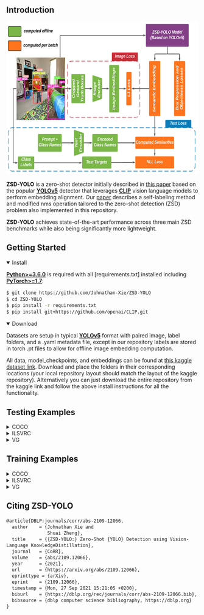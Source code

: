 ## Introduction
<img src="diagrams/training_diagram.png" width="600" height="400">

**ZSD-YOLO** is a zero-shot detector initially described in [this paper](https://arxiv.org/abs/2109.12066) based on the popular [**YOLOv5**](https://github.com/ultralytics/yolov5) detector that leverages [**CLIP**](https://github.com/openai/CLIP) vision language models to perform embedding alignment. Our [paper](https://arxiv.org/abs/2109.12066) describes a self-labeling method and modified nms operation tailored to the zero-shot detection (ZSD) problem also implemented in this repository.

**ZSD-YOLO** achieves state-of-the-art performance across three main ZSD benchmarks while also being significantly more lightweight.

## Getting Started
<details open>
<summary>Install</summary>

[**Python>=3.6.0**](https://www.python.org/) is required with all
[requirements.txt] installed including
[**PyTorch>=1.7**](https://pytorch.org/get-started/locally/):

```bash
$ git clone https://github.com/Johnathan-Xie/ZSD-YOLO
$ cd ZSD-YOLO
$ pip install -r requirements.txt
$ pip install git+https://github.com/openai/CLIP.git
```
</details>
<details open>
<summary>Download</summary>
    
Datasets are setup in typical [**YOLOv5**](https://github.com/ultralytics/yolov5) format with paired image, label folders, and a .yaml metadata file, except in our repository labels are stored in torch .pt files to allow for offline image embedding computation.

All data, model_checkpoints, and embeddings can be found at [this kaggle dataset link](https://www.kaggle.com/datasets/johnathanxie/zsd-yolo). Download and place the folders in their corresponding locations (your local repository layout should match the layout of the kaggle repository). Alternatively you can just download the entire repository from the kaggle link and follow the above install instructions for all the functionality.


## Testing Examples
<details>
<summary>COCO</summary>
<summary>Zero Shot Detection (ZSD) mAP</summary>

```bash
$ python3 test.py --weights weights/model_checkpoints/yolov5x_coco_65_15_zsd_self.pt --data data/coco/coco_zsd_2014_test_65_15.yaml --img 640 --save-json --zsd --annot-folder labels2014_zsd_self_test_l_65_15 --obj-conf-thresh 0.1 --batch-size 20 --iou-thres 0.4 --conf-thres 0.001 --max-det 15 --verbose --exist-ok --plot-conf 0.1
                                                           5s      48_17                                                 48_17                                                                            48_17
                                                           5m
```

<summary>Generalized Zero Shot Detection (GZSD) mAP</summary>

```bash
$ python3 test.py --weights weights/model_checkpoints/yolov5x_coco_65_15_zsd_self.pt --data data/coco/coco_gzsd_2014_65_15.yaml --img 640 --save-json --zsd --annot-folder labels2014_gzsd_65_15 --obj-conf-thresh 0.1 --batch-size 20 --iou-thres 0.4 --conf-thres 0.001 --max-det 45 --text-embedding-path embeddings/all_coco_text_embeddings_65_15.pt --eval-splits unseen_names seen_names --verbose --exist-ok --plot-conf 0.1 --eval-by-splits
                                                                   48_17                                             48_17                                                                 48_17                                                                                                                                                 48_17
                                                           
```
</details>
<details>
<summary>ILSVRC</summary>

```bash
$ python3 test.py --weights weights/model_checkpoints/yolov5x_ilsvrc_zsd_self.pt --data data/ILSVRC/ilsvrc_zsd_test.yaml --annot-folder ilsvrc_zsd_labels --zsd --batch-size 32 --verbose --max-det 2 --iou-thres 0.4 --obj-conf-thresh 0.2 --plot-conf 0.3 --img 320
```
</details>

</details>
<details>
<summary>VG</summary>

```bash
$ python3 test.py --weights weights/model_checkpoints/yolov5x_vg_zsd_self.pt --data data/vg/vg_zsd_test.yaml --annot-folder labels_zsd_test --zsd --batch-size 12 --verbose --max-det 100 --iou-thres 0.4 --obj-conf-thresh 0.01 --plot-conf 0.01
```
</details>

## Training Examples
<details>
<summary>COCO</summary>

```bash
$ python3 train.py --data data/coco/coco_zsd_2014_val_65_15.yaml --weights weights/pretrained_weights/yolov5x_coco_65_15_pretrain.pt --cfg models/yolov5x-ZSD-65-15.yaml --hyp hyp.finetune_coco_zsd_self_evolved.yaml --annot-folder labels2014_zsd_self_val_l_65_15 --epochs 50 --zsd --batch-size 12 --verbose --max-det 15 --iou-thres 0.4 --workers 12 --obj-conf-thresh 0.1 --plot-conf 0.1
                                                  test_48_17.yaml                                          5m                                          5m     48-17                                                                                       test_l_48_17                                                                                                                     
                                                                                                           5s                                          5s
                                                                                                           3                                           3
```
Note: For COCO 65/15 training, results will be shown for our proposed validation set. For true ZSD testing results, run the testing experiment with the test set shown above.
</details>

<details>
<summary>ILSVRC</summary>

```bash
$ python3 train.py --data data/ILSVRC/ilsvrc_zsd_test.yaml --weights weights/pretrained_weights/yolov5x_zsd_ilsvrc_pretrain.pt --cfg models/yolov5x-ZSD-ILSVRC.yaml --hyp hyp.finetune_coco_zsd_self_evolved.yaml --annot-folder ilsvrc_zsd_labels --epochs 50 --zsd --batch-size 32 --iou-thres 0.4 --workers 12 --obj-conf-thresh 0.2 --plot-conf 0.3 --img-size 320 --max-det 2
```
</details>

<details>
<summary>VG</summary>

```bash
$ python3 train.py --data data/vg/vg_zsd_test.yaml --weights weights/pretrained_weights/yolov5x_vg_pretrain.pt --cfg models/yolov5x-ZSD-VG.yaml --hyp hyp.finetune_vg_zsd_self.yaml --annot-folder labels_zsd_test --epochs 100 --zsd --batch-size 12 --verbose --max-det 100 --iou-thres 0.4 --workers 12 --obj-conf-thresh 0.01 --plot-conf 0.01
```
</details>

## Citing ZSD-YOLO

```
@article{DBLP:journals/corr/abs-2109-12066,
  author    = {Johnathan Xie and
               Shuai Zheng},
  title     = {{ZSD-YOLO:} Zero-Shot {YOLO} Detection using Vision-Language KnowledgeDistillation},
  journal   = {CoRR},
  volume    = {abs/2109.12066},
  year      = {2021},
  url       = {https://arxiv.org/abs/2109.12066},
  eprinttype = {arXiv},
  eprint    = {2109.12066},
  timestamp = {Mon, 27 Sep 2021 15:21:05 +0200},
  biburl    = {https://dblp.org/rec/journals/corr/abs-2109-12066.bib},
  bibsource = {dblp computer science bibliography, https://dblp.org}
}
```
